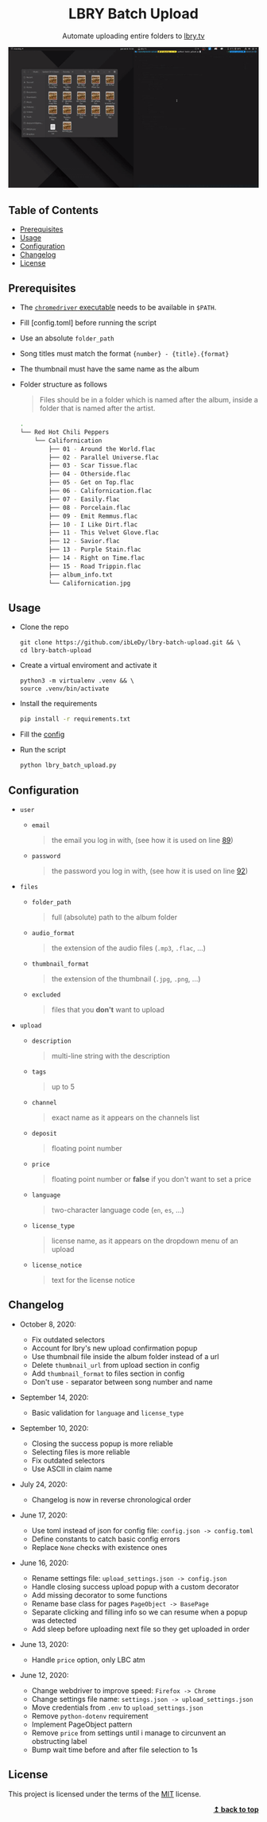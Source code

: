 <div align="center">
  <h1>LBRY Batch Upload</h1>
  <p>Automate uploading entire folders to <a href="https://lbry.tv" target="_blank">lbry.tv</a></p>
</div>

<div align="center">
  <img src="demo.gif" alt="Demo gif">
</div>

## Table of Contents

- [Prerequisites](#prerequisites)
- [Usage](#usage)
- [Configuration](#configuration)
- [Changelog](#changelog)
- [License](#license)

## Prerequisites

- The [`chromedriver` executable](https://sites.google.com/a/chromium.org/chromedriver/home) needs to be available in `$PATH`.
- Fill [config.toml] before running the script
- Use an absolute `folder_path`
- Song titles must match the format `{number} - {title}.{format}`
- The thumbnail must have the same name as the album
- Folder structure as follows

  > Files should be in a folder which is named after the album, inside a
  > folder that is named after the artist.

  ```bash
  .
  └── Red Hot Chili Peppers
      └── Californication
          ├── 01 - Around the World.flac
          ├── 02 - Parallel Universe.flac
          ├── 03 - Scar Tissue.flac
          ├── 04 - Otherside.flac
          ├── 05 - Get on Top.flac
          ├── 06 - Californication.flac
          ├── 07 - Easily.flac
          ├── 08 - Porcelain.flac
          ├── 09 - Emit Remmus.flac
          ├── 10 - I Like Dirt.flac
          ├── 11 - This Velvet Glove.flac
          ├── 12 - Savior.flac
          ├── 13 - Purple Stain.flac
          ├── 14 - Right on Time.flac
          ├── 15 - Road Trippin.flac
          ├── album_info.txt
          └── Californication.jpg
  ```

## Usage

- Clone the repo

  ```text
  git clone https://github.com/ibLeDy/lbry-batch-upload.git && \
  cd lbry-batch-upload
  ```

- Create a virtual enviroment and activate it

  ```text
  python3 -m virtualenv .venv && \
  source .venv/bin/activate
  ```

- Install the requirements

  ```sh
  pip install -r requirements.txt
  ```

- Fill the [config](./config.toml)

- Run the script

  ```sh
  python lbry_batch_upload.py
  ```

## Configuration

- `user`
  - `email`
    > the email you log in with, (see how it is used on line [89](./lbry_batch_upload.py#L89))
  - `password`
    > the password you log in with, (see how it is used on line [92](./lbry_batch_upload.py#L92))

- `files`
  - `folder_path`
    > full (absolute) path to the album folder
  - `audio_format`
    > the extension of the audio files (`.mp3`, `.flac`, ...)
  - `thumbnail_format`
    > the extension of the thumbnail (`.jpg`, `.png`, ...)
  - `excluded`
    > files that you **don't** want to upload

- `upload`
  - `description`
    > multi-line string with the description
  - `tags`
    > up to 5
  - `channel`
    > exact name as it appears on the channels list
  - `deposit`
    > floating point number
  - `price`
    > floating point number or **false** if you don't want to set a price
  - `language`
    > two-character language code (`en`, `es`, ...)
  - `license_type`
    > license name, as it appears on the dropdown menu of an upload
  - `license_notice`
    > text for the license notice

## Changelog

- October 8, 2020:
  - Fix outdated selectors
  - Account for lbry's new upload confirmation popup
  - Use thumbnail file inside the album folder instead of a url
  - Delete `thumbnail_url` from upload section in config
  - Add `thumbnail_format` to files section in config
  - Don't use `-` separator between song number and name

- September 14, 2020:
  - Basic validation for `language` and `license_type`

- September 10, 2020:
  - Closing the success popup is more reliable
  - Selecting files is more reliable
  - Fix outdated selectors
  - Use ASCII in claim name

- July 24, 2020:
  - Changelog is now in reverse chronological order

- June 17, 2020:
  - Use toml instead of json for config file: `config.json -> config.toml`
  - Define constants to catch basic config errors
  - Replace `None` checks with existence ones

- June 16, 2020:
  - Rename settings file: `upload_settings.json -> config.json`
  - Handle closing success upload popup with a custom decorator
  - Add missing decorator to some functions
  - Rename base class for pages `PageObject -> BasePage`
  - Separate clicking and filling info so we can resume when a popup was detected
  - Add sleep before uploading next file so they get uploaded in order

- June 13, 2020:
  - Handle `price` option, only LBC atm

- June 12, 2020:
  - Change webdriver to improve speed: `Firefox -> Chrome`
  - Change settings file name: `settings.json -> upload_settings.json`
  - Move credentials from `.env` to `upload_settings.json`
  - Remove `python-dotenv` requirement
  - Implement PageObject pattern
  - Remove `price` from settings until i manage to circunvent an obstructing label
  - Bump wait time before and after file selection to 1s

## License

This project is licensed under the terms of the
[MIT](https://choosealicense.com/licenses/mit/) license.

<div align="right">
  <b><a href="#lbry-batch-upload">↥ back to top</a></b>
</div>
